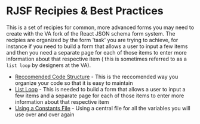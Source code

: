 # RJSF Recipies & Best Practices

This is a set of recipies for common, more advanced forms you may need to create with the VA fork of the React JSON schema form system. The recipies are organized by the form 'task' you are trying to achieve, for instance if you need to build a form that allows a user to input a few items and then you need a separate page for each of those items to enter more information about that respective item ( this is sometimes referred to as a `list loop` by designers at the VA). 

- [Reccomended Code Structure](https://github.com/department-of-veterans-affairs/va.gov-team/tree/master/teams/vsa/teams/ebenefits/engineering/RJSF/reccomended_code_structure) - This is the reccomended way you organize your code so that it is easy to maintain
- [List Loop](https://github.com/department-of-veterans-affairs/va.gov-team/blob/master/teams/vsa/teams/ebenefits/engineering/RJSF/list_loop/list_loop.md) - This is needed to build a form that allows a user to input a few items and a separate page for each of those items to enter more information about that respective item
- [Using a Constants File](https://github.com/department-of-veterans-affairs/va.gov-team/tree/master/teams/vsa/teams/ebenefits/engineering/RJSF/constants) - Using a central file for all the variables you will use over and over again
